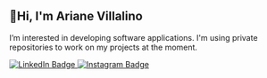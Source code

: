 
## 👋Hi, I'm Ariane Villalino
I’m interested in developing software applications. I'm using private repositories to work on my projects at the moment.

<div id="badges">
  <a href="https://www.linkedin.com/in/ariane-v-9aa166236/">
    <img src="https://img.shields.io/badge/LinkedIn-blue?style=for-the-badge&logo=linkedin&logoColor=white" alt="LinkedIn Badge"/>
  </a>
  <a href="https://www.instagram.com/its.yannnaaaaa?igsh=MTZybWxrdjkxNmt4Yw%3D%3D&utm_source=qr">
    <img src="https://img.shields.io/badge/Instagram-black?style=for-the-badge&logo=instagram&logoColor=#C13584" alt="Instagram Badge"/>
  </a>

</div>
<!---
44-av/44-av is a ✨ special ✨ repository because its `README.md` (this file) appears on your GitHub profile.
You can click the Preview link to take a look at your changes.
--->
